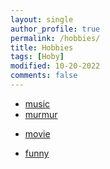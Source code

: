 ```yaml
---
layout: single
author_profile: true
permalink: /hobbies/
title: Hobbies
tags: [Hoby]
modified: 10-20-2022
comments: false
---
```



* [music](http://incredibox/.com/)
* [murmur][def]



[def]: http://asoftmurmur.com
* [movie][def2]

[def2]: https://agoodmovietowatch.com
* [funny][def3]

[def3]: https://thisismywebsitenow.com